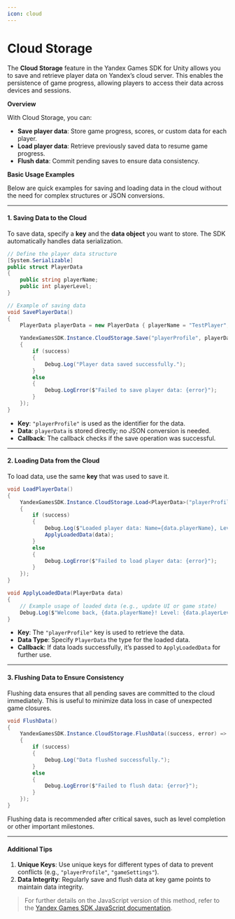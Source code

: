 ```yaml
---
icon: cloud
---
```


# Cloud Storage

The **Cloud Storage** feature in the Yandex Games SDK for Unity allows you to save and retrieve player data on Yandex’s cloud server. This enables the persistence of game progress, allowing players to access their data across devices and sessions.

**Overview**

With Cloud Storage, you can:

* **Save player data**: Store game progress, scores, or custom data for each player.
* **Load player data**: Retrieve previously saved data to resume game progress.
* **Flush data**: Commit pending saves to ensure data consistency.

**Basic Usage Examples**

Below are quick examples for saving and loading data in the cloud without the need for complex structures or JSON conversions.

***

#### **1. Saving Data to the Cloud**

To save data, specify a **key** and the **data object** you want to store. The SDK automatically handles data serialization.

```csharp
// Define the player data structure
[System.Serializable]
public struct PlayerData
{
    public string playerName;
    public int playerLevel;
}

// Example of saving data
void SavePlayerData()
{
    PlayerData playerData = new PlayerData { playerName = "TestPlayer", playerLevel = 5 };
    
    YandexGamesSDK.Instance.CloudStorage.Save("playerProfile", playerData, (success, error) =>
    {
        if (success)
        {
            Debug.Log("Player data saved successfully.");
        }
        else
        {
            Debug.LogError($"Failed to save player data: {error}");
        }
    });
}
```

* **Key**: `"playerProfile"` is used as the identifier for the data.
* **Data**: `playerData` is stored directly; no JSON conversion is needed.
* **Callback**: The callback checks if the save operation was successful.

***

#### **2. Loading Data from the Cloud**

To load data, use the same **key** that was used to save it.

```csharp
void LoadPlayerData()
{
    YandexGamesSDK.Instance.CloudStorage.Load<PlayerData>("playerProfile", (success, data, error) =>
    {
        if (success)
        {
            Debug.Log($"Loaded player data: Name={data.playerName}, Level={data.playerLevel}");
            ApplyLoadedData(data);
        }
        else
        {
            Debug.LogError($"Failed to load player data: {error}");
        }
    });
}

void ApplyLoadedData(PlayerData data)
{
    // Example usage of loaded data (e.g., update UI or game state)
    Debug.Log($"Welcome back, {data.playerName}! Level: {data.playerLevel}");
}
```

* **Key**: The `"playerProfile"` key is used to retrieve the data.
* **Data Type**: Specify `PlayerData` the type for the loaded data.
* **Callback**: If data loads successfully, it’s passed to `ApplyLoadedData` for further use.

***

#### **3. Flushing Data to Ensure Consistency**

Flushing data ensures that all pending saves are committed to the cloud immediately. This is useful to minimize data loss in case of unexpected game closures.

```csharp
void FlushData()
{
    YandexGamesSDK.Instance.CloudStorage.FlushData((success, error) =>
    {
        if (success)
        {
            Debug.Log("Data flushed successfully.");
        }
        else
        {
            Debug.LogError($"Failed to flush data: {error}");
        }
    });
}
```

Flushing data is recommended after critical saves, such as level completion or other important milestones.

***

#### **Additional Tips**

1. **Unique Keys**: Use unique keys for different types of data to prevent conflicts (e.g., `"playerProfile"`, `"gameSettings"`).
2. **Data Integrity**: Regularly save and flush data at key game points to maintain data integrity.

> For further details on the JavaScript version of this method, refer to the [Yandex Games SDK JavaScript documentation](https://yandex.ru/dev/games/doc/en/sdk/sdk-player).
